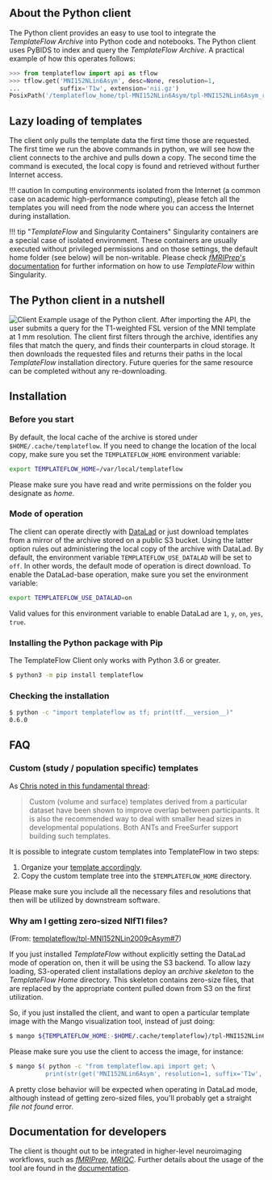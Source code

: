 
## About the Python client
The Python client provides an easy to use tool to integrate the _TemplateFlow Archive_ into Python code and notebooks.
The Python client uses PyBIDS to index and query the _TemplateFlow Archive_.
A practical example of how this operates follows:

``` python
>>> from templateflow import api as tflow
>>> tflow.get('MNI152NLin6Asym', desc=None, resolution=1,
...           suffix='T1w', extension='nii.gz')
PosixPath('/templateflow_home/tpl-MNI152NLin6Asym/tpl-MNI152NLin6Asym_res-01_T1w.nii.gz')
```

## Lazy loading of templates

The client only pulls the template data the first time those are requested.
The first time we run the above commands in python, we will see how the client connects
to the archive and pulls down a copy.
The second time the command is executed, the local copy is found and retrieved without
further Internet access.

!!! caution
    In computing environments isolated from the Internet (a common case on academic
    high-performance computing), please fetch all the templates you will need from
    the node where you can access the Internet during installation.

!!! tip "_TemplateFlow_ and Singularity Containers"
    Singularity containers are a special case of isolated environment.
    These containers are usually executed without privileged permissions and on those
    settings, the default home folder (see below) will be non-writable.
    Please check [_fMRIPrep_'s documentation][fmriprep_singularity] for further information
    on how to use _TemplateFlow_ within Singularity.

## The Python client in a nutshell

![Client](assets/templateflow_fig-client.png)
Example usage of the Python client.
After importing the API, the user submits a query for the T1-weighted FSL version of the MNI template at 1 mm resolution.
The client first filters through the archive, identifies any files that match the query, and finds their counterparts in cloud storage.
It then downloads the requested files and returns their paths in the local _TemplateFlow_ installation directory.
Future queries for the same resource can be completed without any re-downloading.

## Installation

### Before you start

By default, the local cache of the archive is stored under `$HOME/.cache/templateflow`.
If you need to change the location of the local copy, make sure you set the `TEMPLATEFLOW_HOME`
environment variable:

``` bash
export TEMPLATEFLOW_HOME=/var/local/templateflow
```

Please make sure you have read and write permissions on the folder you designate as _home_.

### Mode of operation

The client can operate directly with [DataLad][datalad] or just download templates from a
mirror of the archive stored on a public S3 bucket.
Using the latter option rules out administering the local copy of the archive with DataLad.
By default, the environment variable `TEMPLATEFLOW_USE_DATALAD` will be set to `off`.
In other words, the default mode of operation is direct download.
To enable the DataLad-base operation, make sure you set the environment variable:

``` bash
export TEMPLATEFLOW_USE_DATALAD=on
```

Valid values for this environment variable to enable DataLad are `1`, `y`, `on`, `yes`, `true`.

### Installing the Python package with Pip

The TemplateFlow Client only works with Python 3.6 or greater.

``` bash
$ python3 -m pip install templateflow
```

### Checking the installation

``` bash
$ python -c "import templateflow as tf; print(tf.__version__)"
0.6.0
```

## FAQ

### Custom (study / population specific) templates

As [Chris noted in this fundamental thread](https://github.com/poldracklab/smriprep/issues/8):

> Custom (volume and surface) templates derived from a particular dataset have been shown to improve overlap between participants. It is also the recommended way to deal with smaller head sizes in developmental populations. Both ANTs and FreeSurfer support building such templates.

It is possible to integrate custom templates into TemplateFlow in two steps:

1. Organize your [template accordingly](archive.md#naming-conventions).
2. Copy the custom template tree into the `$TEMPLATEFLOW_HOME` directory.

Please make sure you include all the necessary files and resolutions that then will be utilized by downstream software.

### Why am I getting zero-sized NIfTI files?

(From: [templateflow/tpl-MNI152NLin2009cAsym#7][faq_zerosize_1])

If you just installed _TemplateFlow_ without explicitly setting the DataLad mode of operation
on, then it will be using the S3 backend.
To allow lazy loading, S3-operated client installations deploy an _archive skeleton_ to the
_TemplateFlow Home_ directory.
This skeleton contains zero-size files, that are replaced by the appropriate content pulled down
from S3 on the first utilization.

So, if you just installed the client, and want to open a particular template image with the
Mango visualization tool, instead of just doing:

``` bash
$ mango ${TEMPLATEFLOW_HOME:-$HOME/.cache/templateflow}/tpl-MNI152NLin6Asym/tpl-MNI152NLin6Asym_res-01_T1w.nii.gz
```

Please make sure you use the client to access the image, for instance:

``` bash
$ mango $( python -c "from templateflow.api import get; \
          print(str(get('MNI152NLin6Asym', resolution=1, suffix='T1w', desc=None, extension='nii.gz')))" )
```

A pretty close behavior will be expected when operating in DataLad mode, although instead of getting
zero-sized files, you'll probably get a straight _file not found_ error.

## Documentation for developers

The client is thought out to be integrated in higher-level neuroimaging workflows,
such as [_fMRIPrep_][fmriprep], [_MRIQC_][mriqc].
Further details about the usage of the tool are found in the [documentation][5].

[datalad]: https://datalad.org "DataLad"
[fmriprep]: https://fmriprep.readthedocs.io "fMRIPrep"
[mriqc]: https://mriqc.readthedocs.io "MRIQC"
[5]: https://templateflow.github.io/python-client "TemplateFlow Python client documentation"
[fmriprep_singularity]: https://fmriprep.readthedocs.io/en/stable/singularity.html#templateflow-and-singularity "Singularity"

[faq_zerosize_1]: https://github.com/templateflow/tpl-MNI152NLin2009cAsym/issues/7 "Zerosize Issue"
